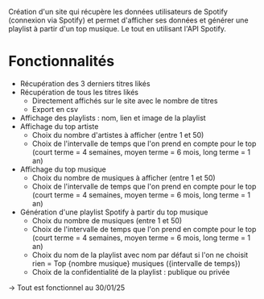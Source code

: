Création d'un site qui récupère les données utilisateurs de Spotify (connexion via Spotify) et permet d'afficher ses données et générer une playlist à partir d'un top musique.
Le tout en utilisant l'API Spotify.

# Fonctionnalités 
- Récupération des 3 derniers titres likés
- Récupération de tous les titres likés
    - Directement affichés sur le site avec le nombre de titres
    - Export en csv
- Affichage des playlists : nom, lien et image de la playlist
- Affichage du top artiste
   - Choix du nombre d'artistes à afficher (entre 1 et 50)
   - Choix de l'intervalle de temps que l'on prend en compte pour le top (court terme = 4 semaines, moyen terme = 6 mois, long terme = 1 an)
- Affichage du top musique
   - Choix du nombre de musiques à afficher (entre 1 et 50)
   - Choix de l'intervalle de temps que l'on prend en compte pour le top (court terme = 4 semaines, moyen terme = 6 mois, long terme = 1 an)
- Génération d'une playlist Spotify à partir du top musique
   - Choix du nombre de musiques (entre 1 et 50)
   - Choix de l'intervalle de temps que l'on prend en compte pour le top (court terme = 4 semaines, moyen terme = 6 mois, long terme = 1 an)
   - Choix du nom de la playlist avec nom par défaut si l'on ne choisit rien = Top {nombre musique} musiques ({intervalle de temps})
   - Choix de la confidentialité de la playlist : publique ou privée

-> Tout est fonctionnel au 30/01/25
